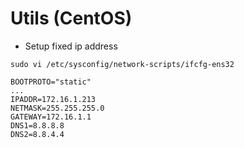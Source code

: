 # Utils (CentOS)
* Setup fixed ip address
```
sudo vi /etc/sysconfig/network-scripts/ifcfg-ens32 

BOOTPROTO="static"
...
IPADDR=172.16.1.213
NETMASK=255.255.255.0
GATEWAY=172.16.1.1
DNS1=8.8.8.8
DNS2=8.8.4.4
```